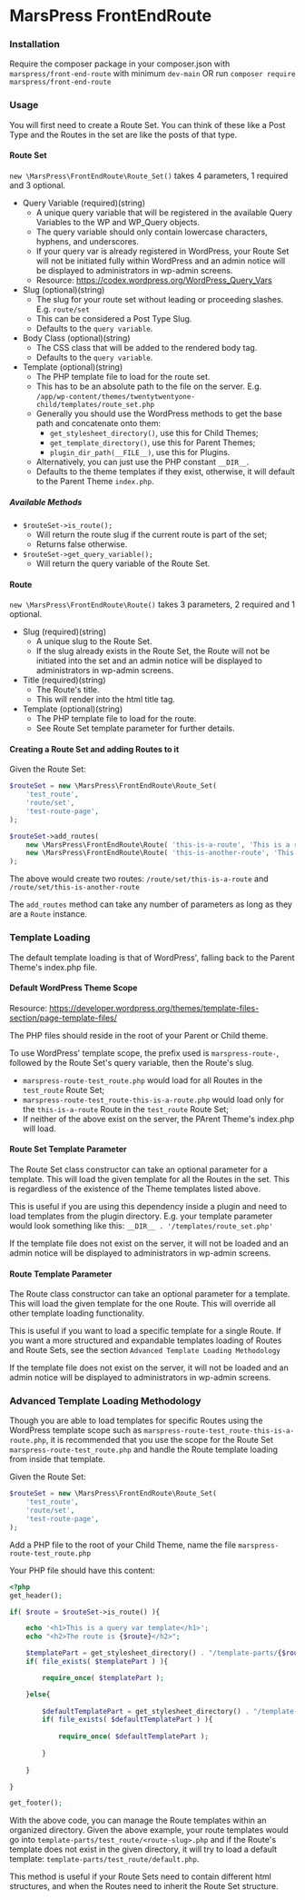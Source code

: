 # MarsPress FrontEndRoute
### Installation
Require the composer package in your composer.json with `marspress/front-end-route` with minimum `dev-main` OR run `composer require marspress/front-end-route`

### Usage
You will first need to create a Route Set. You can think of these like a Post Type and the Routes in the set are like the posts of that type.

#### Route Set
`new \MarsPress\FrontEndRoute\Route_Set()` takes 4 parameters, 1 required and 3 optional.
* Query Variable (required)(string)
  * A unique query variable that will be registered in the available Query Variables to the WP and WP_Query objects.
  * The query variable should only contain lowercase characters, hyphens, and underscores.
  * If your query var is already registered in WordPress, your Route Set will not be initiated fully within WordPress and an admin notice will be displayed to administrators in wp-admin screens. 
  * Resource: https://codex.wordpress.org/WordPress_Query_Vars
* Slug (optional)(string)
  * The slug for your route set without leading or proceeding slashes. E.g. `route/set`
  * This can be considered a Post Type Slug.
  * Defaults to the `query variable`.
* Body Class (optional)(string)
  * The CSS class that will be added to the rendered body tag.
  * Defaults to the `query variable`.
* Template (optional)(string)
  * The PHP template file to load for the route set.
  * This has to be an absolute path to the file on the server. E.g. `/app/wp-content/themes/twentytwentyone-child/templates/route_set.php`
  * Generally you should use the WordPress methods to get the base path and concatenate onto them:
    * `get_stylesheet_directory()`, use this for Child Themes;
    * `get_template_directory()`, use this for Parent Themes;
    * `plugin_dir_path(__FILE__)`, use this for Plugins.
  * Alternatively, you can just use the PHP constant `__DIR__`.
  * Defaults to the theme templates if they exist, otherwise, it will default to the Parent Theme `index.php`.

##### Available Methods
* `$routeSet->is_route();`
  * Will return the route slug if the current route is part of the set;
  * Returns false otherwise.
* `$routeSet->get_query_variable();`
  * Will return the query variable of the Route Set.

#### Route
`new \MarsPress\FrontEndRoute\Route()` takes 3 parameters, 2 required and 1 optional.
* Slug (required)(string)
  * A unique slug to the Route Set.
  * If the slug already exists in the Route Set, the Route will not be initiated into the set and an admin notice will be displayed to administrators in wp-admin screens.
* Title (required)(string)
  * The Route's title.
  * This will render into the html title tag.
* Template (optional)(string)
  * The PHP template file to load for the route.
  * See Route Set template parameter for further details.

#### Creating a Route Set and adding Routes to it
Given the Route Set:
```php
$routeSet = new \MarsPress\FrontEndRoute\Route_Set(
    'test_route',
    'route/set',
    'test-route-page',
);
```
```php
$routeSet->add_routes(
    new \MarsPress\FrontEndRoute\Route( 'this-is-a-route', 'This is a route' ),
    new \MarsPress\FrontEndRoute\Route( 'this-is-another-route', 'This is another route' ),
);
```
The above would create two routes: `/route/set/this-is-a-route` and `/route/set/this-is-another-route`

The `add_routes` method can take any number of parameters as long as they are a `Route` instance.

### Template Loading
The default template loading is that of WordPress', falling back to the Parent Theme's index.php file.

#### Default WordPress Theme Scope
Resource: https://developer.wordpress.org/themes/template-files-section/page-template-files/ 

The PHP files should reside in the root of your Parent or Child theme.

To use WordPress' template scope, the prefix used is `marspress-route-`, followed by the Route Set's query variable, then the Route's slug.

* `marspress-route-test_route.php` would load for all Routes in the `test_route` Route Set;
* `marspress-route-test_route-this-is-a-route.php` would load only for the `this-is-a-route` Route in the `test_route` Route Set;
* If neither of the above exist on the server, the PArent Theme's index.php will load.

#### Route Set Template Parameter
The Route Set class constructor can take an optional parameter for a template. This will load the given template for all the Routes in the set. This is regardless of the existence of the Theme templates listed above.

This is useful if you are using this dependency inside a plugin and need to load templates from the plugin directory. E.g. your template parameter would look something like this: `__DIR__ . '/templates/route_set.php'`

If the template file does not exist on the server, it will not be loaded and an admin notice will be displayed to administrators in wp-admin screens.

#### Route Template Parameter
The Route class constructor can take an optional parameter for a template. This will load the given template for the one Route. This will override all other template loading functionality.

This is useful if you want to load a specific template for a single Route. If you want a more structured and expandable templates loading of Routes and Route Sets, see the section `Advanced Template Loading Methodology` 

If the template file does not exist on the server, it will not be loaded and an admin notice will be displayed to administrators in wp-admin screens.

### Advanced Template Loading Methodology
Though you are able to load templates for specific Routes using the WordPress template scope such as `marspress-route-test_route-this-is-a-route.php`, it is recommended that you use the scope for the Route Set `marspress-route-test_route.php` and handle the Route template loading from inside that template.

Given the Route Set:
```php
$routeSet = new \MarsPress\FrontEndRoute\Route_Set(
    'test_route',
    'route/set',
    'test-route-page',
);
```
Add a PHP file to the root of your Child Theme, name the file `marspress-route-test_route.php`

Your PHP file should have this content:
```php
<?php
get_header();

if( $route = $routeSet->is_route() ){

    echo '<h1>This is a query var template</h1>';
    echo "<h2>The route is {$route}</h2>";

    $templatePart = get_stylesheet_directory() . "/template-parts/{$routeSet->get_query_variable()}/{$route}.php";
    if( file_exists( $templatePart ) ){

        require_once( $templatePart );

    }else{
    
        $defaultTemplatePart = get_stylesheet_directory() . "/template-parts/{$routeSet->get_query_variable()}/default.php";
        if( file_exists( $defaultTemplatePart ) ){
        
            require_once( $defaultTemplatePart );
        
        }
        
    }

}

get_footer();
```

With the above code, you can manage the Route templates within an organized directory. Given the above example, your route templates would go into `template-parts/test_route/<route-slug>.php` and if the Route's template does not exist in the given directory, it will try to load a default template: `template-parts/test_route/default.php`.

This method is useful if your Route Sets need to contain different html structures, and when the Routes need to inherit the Route Set structure.